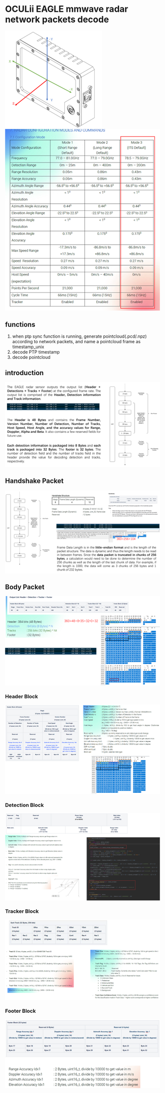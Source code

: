 # OCULii EAGLE mmwave radar network packets decode

<img src="assets/image-20221207131003592.png" alt="image-20221207131003592" style="zoom:50%;" />

<img src="assets/image-20221207131023670.png" alt="image-20221207131023670" style="zoom:80%;" />

## functions

1. when ptp sync function is running, generate pointcloud(.pcd/.npz) according to network packets, and name a pointcloud frame as timestamp_unix
2. decode PTP timestamp
3. decode pointcloud

## introduction

![image-20221207130058018](assets/image-20221207130058018.png)

## Handshake Packet

![image-20221207130112123](assets/image-20221207130112123.png)

## Body Packet

![image-20221207130121078](assets/image-20221207130121078.png)

### Header Block

![image-20221207130131784](assets/image-20221207130131784.png)

### Detection Block

![image-20221207130857235](assets/image-20221207130857235.png)

### Tracker Block

![image-20221207130940364](assets/image-20221207130940364.png)

### Footer Block

![image-20221207130954629](assets/image-20221207130954629.png)